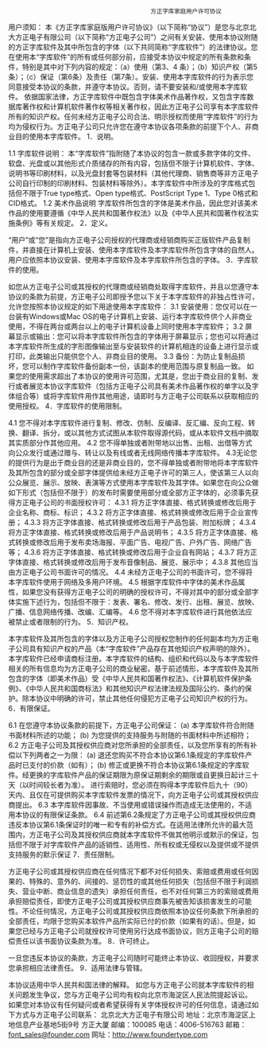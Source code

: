                                             方正字库家庭用户许可协议
用户须知：
本《方正字库家庭版用户许可协议》（以下简称“协议”）是您与北京北大方正电子有限公司（以下简称“方正电子公司”）之间有关安装、使用本协议附随的方正字库软件及其中所包含的字体（以下共同简称“字库软件”）的法律协议。您在使用本“字库软件”的所有或任何部分前，应接受本协议中规定的所有条款和条件，特别是其中对下列内容的规定：（a）使用（第3、4 条）；（b）知识产权（第5条）；（c）保证（第6条）及责任（第7条）。安装、使用本字库软件的行为表示您同意接受本协议的条款，并遵守本协议。否则，请不要安装和/或使用本字库软件。
依据国家法律，方正字库软件中既包含字体美术作品著作权，又包含字库数据库著作权和计算机软件著作权等相关著作权，因此方正电子公司享有本字库软件所有的知识产权。任何未经方正电子公司合法、明示授权而使用“字库软件”的行为均为侵权行为。方正电子公司只允许您在遵守本协议各项条款的前提下个人、非商业目的使用本字库软件。
1．说明。

1.1 字库软件说明：
本“字库软件”指附随了本协议的包含一款或多款字体的文件、软盘、光盘或以其他形式介质储存的所有内容，包括但不限于计算机软件、字体、说明书等印刷材料，以及光盘封套等包装材料（其他代理商、销售商等非方正电子公司自行印制的印刷材料、包装材料等除外）。本字库软件中所涉及的字库格式包括但不限于True type格式、Open type格式、PostScript Type 1、Type 0格式和CID格式。
1.2 美术作品说明
字库软件所包含的字体是美术作品，因此您对该美术作品的使用要遵循《中华人民共和国著作权法》以及《中华人民共和国著作权法实施条例》等有关规定。
2．定义。

“用户”或“您”是指向方正电子公司授权的代理商或经销商购买正版软件产品复制件，并直接在计算机上安装、使用本字库软件及本字库软件所包含字体的自然人。
用户应依照本协议安装、使用本字库软件及本字库软件所包含的字体。
3．字库软件的使用。

如您从方正电子公司或其授权的代理商或经销商处取得字库软件，并且以您遵守本协议的条款为前提，方正电子公司即授予您以下关于本字库软件的非独占性许可，允许您按照本协议规定的如下用途使用本字库软件：
3.1 安装使用：您仅可以在一台装有Windows或Mac OS的电子计算机上安装、运行本字库软件供个人非商业使用，不得在两台或两台以上的电子计算机设备上同时使用本字库软件；
3.2 屏幕显示或输出：您可以将本字库软件所包含的字体用于屏幕显示；您也可以将通过本字库软件所生成的字形图像输出至与安装软件的计算机相连的设备上进行显示或打印，此类输出只能供您个人、非商业目的使用。
3.3 备份：为防止复制品损坏，您可以制作字库软件备份副本一份，该副本的使用范围与原复制品一致。
如果您的使用需求超出了本协议的使用许可范围，尤其是，您出于商业目的复制、发行或者展览本协议字库软件（包括方正电子公司具有美术作品著作权的单字以及字体组合等）或将字库软件用作其他用途，请即时与方正电子公司联系以获取相应的使用授权。
4．字库软件的使用限制。

4.1 您不得对本字库软件进行复制、修改、仿制、反编译、反汇编、反向工程、转换、翻译、拆分，或以其他方式试图从本软件取得源代码，或从本软件文档中摘取其实质部分作其他应用。
4.2 您不得单独或者附带地以出售、出租、出借等方式向公众发行或通过赠与、转让以及有线或者无线网络传播本字库软件。
4.3无论您的提供行为是出于商业目的还是非商业目的，您不得单独或者附带地将本字库软件及其所包含的部分或全部字体提供给未经方正电子许可的第三人，使该第三人以向公众展览、展示、放映、表演等方式使用本字库软件及其字体。如果您在向公众做如下形式（包括但不限于）的发布时需要使用部分或全部方正字体的，必须事先获得方正电子公司的书面授权许可：
4.3.1 将方正字体直接、格式转换或修改后用于企业名称、商标、标识；
4.3.2 将方正字体直接、格式转换或修改后用于企业宣传册；
4.3.3 将方正字体直接、格式转换或修改后用于产品包装、附加标牌；
4.3.4 将方正字体直接、格式转换或修改后用于产品说明书；
4.3.5 将方正字体直接、格式转换或修改后用于发布卖场海报、平面广告、电视广告、户外广告、网络广告等；
4.3.6 将方正字体直接、格式转换或修改后用于企业自有网站；
4.3.7 将方正字体直接、格式转换或修改后用于发布音像制品、展览、展示中；
4.3.8 其他应当由方正电子公司书面许可的情况。
4.4 未经方正电子公司的书面许可，您不得将本字库软件使用于网络及多用户环境。
4.5 根据字库软件中字体的美术作品属性，如果您没有获得方正电子公司的明确的授权许可，不得对其中的部分或全部字体实施下述行为，包括但不限于：发表、署名、修改、发行、出租、展览、放映、广播、信息网络传播、改编、汇编等。
4.6 您不得对本字库软件进行其他依法应被禁止或者限制的行为。
5．知识产权。

本字库软件及其所包含的字体以及方正电子公司授权您制作的任何副本均为方正电子公司具有知识产权的产品（本“字库软件”产品存在其他知识产权声明的除外）。本字库软件已经申请商标注册。本字库软件的结构、组织和代码以及与本字库软件相关的所有信息均为方正电子公司的商业秘密。基于前述情形，本字库软件及其所包含的字体（即美术作品）受《中华人民共和国著作权法》、《计算机软件保护条例》、《中华人民共和国商标法》和其他知识产权法律法规及国际公约、条约的保护。除本协议中明确的许可，禁止其他任何侵犯方正电子公司知识产权的行为。
6．有限保证。

6.1 在您遵守本协议条款的前提下，方正电子公司保证：
(a) 本字库软件符合附随书面材料所述的功能；
(b) 为您提供的支持服务与附随的书面材料中所述相符；
6.2 方正电子公司及其授权供应商对您所承担的全部责任，以及您所享有的所有补偿以下列两者之一为限：
(a) 退还您购买不符合本协议第6.1条规定的字库软件产品时已支付的价款（如有）；
(b) 修正或更换不符合本协议第6.1条规定的字库软件。经更换的字库软件产品的保证期限为原保证期剩余的期限或自更换日起计三十天（以时间较长者为准）。
进行索赔时，您必须在购得本字库软件后九十（90）天内、且仅在可提供购买本字库软件发票的情况下，向方正电子公司或其授权供应商提出。
6.3 本字库软件因事故、不当使用或错误操作而造成无法使用的，不适用本协议的有限保证条款。
6.4 前述第6.2条规定了方正电子公司或其授权供应商违反本协议第6.1条保证时的唯一和专有的补偿方式。在适用法律所允许的最大范围内，方正电子公司及其授权供应商就本字库软件不做其他明示或默示的保证，包括但不限于对字库软件产品的适销性、适用性、所有权或无侵权以及提供或不提供支持服务的默示保证
7．责任限制。

方正电子公司或其授权供应商在任何情况下都不对任何损失、索赔或费用或任何因果的、特殊的、意外的、间接的、惩罚性的或其他任何损失（包括但不限于利润损失、营业中断、商业信息的遗失）承担任何责任，也不对任何第三方的索赔或费用承担赔偿责任，即使方正电子公司或其授权供应商事先被告知该损害发生的可能性。不论任何情况，方正电子公司或其授权供应商依照本协议任何条款下所承担的全部责任，均限于您购买本软件产品所实际已付的价款（如果有的话）。但是，如果您已经与方正电子公司就授权许可使用另行达成书面协议，则方正电子公司的赔偿责任以该书面协议条款为准。
8．许可终止。

一旦您违反本协议的条款，方正电子公司随时可能终止本协议、收回授权，并要求您承担相应法律责任。
9．适用法律与管辖。

本协议适用中华人民共和国法律的解释。
如您与方正电子公司就本字库软件的相关问题发生争议，您与方正电子公司均有权向北京市海淀区人民法院提起诉讼。
如果您对本协议有任何疑问或者希望获得有关字体授权许可的任何信息，请通过如下方式与方正电子公司联系：
北京北大方正电子有限公司
地址：北京市海淀区上地信息产业基地5街9号 方正大厦
邮编：100085
电话：4006-516763
邮箱：font_sales@founder.com
网址：http://www.foundertype.com
